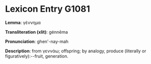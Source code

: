 # Lexicon Entry G1081

**Lemma**: γέννημα

**Transliteration (xlit)**: génnēma

**Pronunciation**: ghen'-nay-mah

**Description**:
from γεννάω; offspring; by analogy, produce (literally or figuratively):--fruit, generation.
